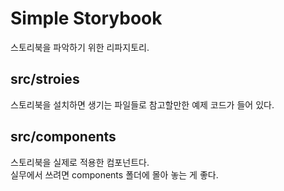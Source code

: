 # Simple Storybook

스토리북을 파악하기 위한 리파지토리.

## src/stroies

스토리북을 설치하면 생기는 파일들로 참고할만한 예제 코드가 들어 있다.

## src/components

스토리북을 실제로 적용한 컴포넌트다.\
실무에서 쓰려면 components 폴더에 몰아 놓는 게 좋다.
